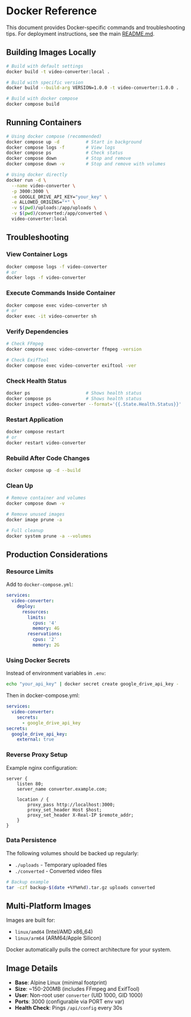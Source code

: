 # Docker Reference

This document provides Docker-specific commands and troubleshooting tips. For deployment instructions, see the main [README.md](README.md).

## Building Images Locally

```bash
# Build with default settings
docker build -t video-converter:local .

# Build with specific version
docker build --build-arg VERSION=1.0.0 -t video-converter:1.0.0 .

# Build with docker compose
docker compose build
```

## Running Containers

```bash
# Using docker compose (recommended)
docker compose up -d          # Start in background
docker compose logs -f        # View logs
docker compose ps             # Check status
docker compose down           # Stop and remove
docker compose down -v        # Stop and remove with volumes

# Using docker directly
docker run -d \
  --name video-converter \
  -p 3000:3000 \
  -e GOOGLE_DRIVE_API_KEY="your_key" \
  -e ALLOWED_ORIGINS="*" \
  -v $(pwd)/uploads:/app/uploads \
  -v $(pwd)/converted:/app/converted \
  video-converter:local
```

## Troubleshooting

### View Container Logs
```bash
docker compose logs -f video-converter
# or
docker logs -f video-converter
```

### Execute Commands Inside Container
```bash
docker compose exec video-converter sh
# or
docker exec -it video-converter sh
```

### Verify Dependencies
```bash
# Check FFmpeg
docker compose exec video-converter ffmpeg -version

# Check ExifTool
docker compose exec video-converter exiftool -ver
```

### Check Health Status
```bash
docker ps                     # Shows health status
docker compose ps             # Shows health status
docker inspect video-converter --format='{{.State.Health.Status}}'
```

### Restart Application
```bash
docker compose restart
# or
docker restart video-converter
```

### Rebuild After Code Changes
```bash
docker compose up -d --build
```

### Clean Up
```bash
# Remove container and volumes
docker compose down -v

# Remove unused images
docker image prune -a

# Full cleanup
docker system prune -a --volumes
```

## Production Considerations

### Resource Limits
Add to `docker-compose.yml`:
```yaml
services:
  video-converter:
    deploy:
      resources:
        limits:
          cpus: '4'
          memory: 4G
        reservations:
          cpus: '2'
          memory: 2G
```

### Using Docker Secrets
Instead of environment variables in `.env`:
```bash
echo "your_api_key" | docker secret create google_drive_api_key -
```

Then in docker-compose.yml:
```yaml
services:
  video-converter:
    secrets:
      - google_drive_api_key
secrets:
  google_drive_api_key:
    external: true
```

### Reverse Proxy Setup
Example nginx configuration:
```nginx
server {
    listen 80;
    server_name converter.example.com;
    
    location / {
        proxy_pass http://localhost:3000;
        proxy_set_header Host $host;
        proxy_set_header X-Real-IP $remote_addr;
    }
}
```

### Data Persistence
The following volumes should be backed up regularly:
- `./uploads` - Temporary uploaded files
- `./converted` - Converted video files

```bash
# Backup example
tar -czf backup-$(date +%Y%m%d).tar.gz uploads converted
```

## Multi-Platform Images

Images are built for:
- `linux/amd64` (Intel/AMD x86_64)
- `linux/arm64` (ARM64/Apple Silicon)

Docker automatically pulls the correct architecture for your system.

## Image Details

- **Base**: Alpine Linux (minimal footprint)
- **Size**: ~150-200MB (includes FFmpeg and ExifTool)
- **User**: Non-root user `converter` (UID 1000, GID 1000)
- **Ports**: 3000 (configurable via PORT env var)
- **Health Check**: Pings `/api/config` every 30s
